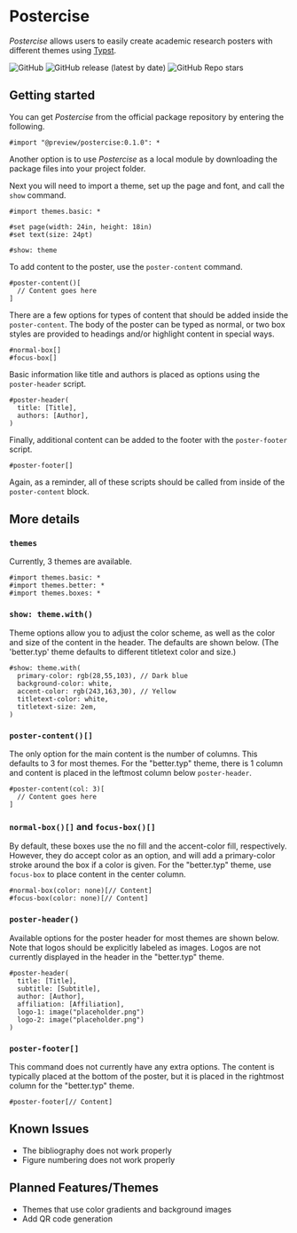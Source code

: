 # Postercise

*Postercise* allows users to easily create academic research posters with different themes using [Typst](https://typst.app).

![GitHub](https://img.shields.io/github/license/dangh3014/postercise)
![GitHub release (latest by date)](https://img.shields.io/github/v/release/dangh3014/postercise)
![GitHub Repo stars](https://img.shields.io/github/stars/dangh3014/postercise)


## Getting started

You can get *Postercise* from the official package repository by entering the following.
```typ
#import "@preview/postercise:0.1.0": *
```

Another option is to use *Postercise* as a local module by downloading the package files into your project folder.

Next you will need to import a theme, set up the page and font, and call the `show` command.
```typ
#import themes.basic: *

#set page(width: 24in, height: 18in)
#set text(size: 24pt)

#show: theme
```

To add content to the poster, use the `poster-content` command.

```typ
#poster-content()[
  // Content goes here
]
```

There are a few options for types of content that should be added inside the `poster-content`. The body of the poster can be typed as normal, or two box styles are provided to headings and/or highlight content in special ways.

```typ
#normal-box[]
#focus-box[]
```

Basic information like title and authors is placed as options using the `poster-header` script.

```typ
#poster-header(
  title: [Title],
  authors: [Author],
)
```



Finally, additional content can be added to the footer with the `poster-footer` script.
```typ
#poster-footer[]
```

Again, as a reminder, all of these scripts should be called from inside of the `poster-content` block.

## More details
### `themes`
Currently, 3 themes are available.
```typ
#import themes.basic: *
#import themes.better: *
#import themes.boxes: *
```

### `show: theme.with()`
Theme options allow you to adjust the color scheme, as well as the color and size of the content in the header. The defaults are shown below. (The 'better.typ' theme defaults to different titletext color and size.)
```typ
#show: theme.with(
  primary-color: rgb(28,55,103), // Dark blue
  background-color: white,
  accent-color: rgb(243,163,30), // Yellow
  titletext-color: white,
  titletext-size: 2em,
)
```

### `poster-content()[]`
The only option for the main content is the number of columns. This defaults to 3 for most themes. For the "better.typ" theme, there is 1 column and content is placed in the leftmost column below `poster-header`.
```typ
#poster-content(col: 3)[
  // Content goes here
]
```

### `normal-box()[]` and `focus-box()[]`
By default, these boxes use the no fill and the accent-color fill, respectively. However, they do accept color as an option, and will add a primary-color stroke around the box if a color is given. For the "better.typ" theme, use `focus-box` to place content in the center column.
```typ
#normal-box(color: none)[// Content]
#focus-box(color: none)[// Content]
```


### `poster-header()`
Available options for the poster header for most themes are shown below. Note that logos should be explicitly labeled as images. Logos are not currently displayed in the header in the "better.typ" theme.
```typ
#poster-header(
  title: [Title],
  subtitle: [Subtitle],
  author: [Author],
  affiliation: [Affiliation],
  logo-1: image("placeholder.png")
  logo-2: image("placeholder.png") 
)
```

### `poster-footer[]`
This command does not currently have any extra options. The content is typically placed at the bottom of the poster, but it is placed in the rightmost column for the "better.typ" theme.
```typ
#poster-footer[// Content]
```

## Known Issues
- The bibliography does not work properly
- Figure numbering does not work properly

## Planned Features/Themes
- Themes that use color gradients and background images
- Add QR code generation

